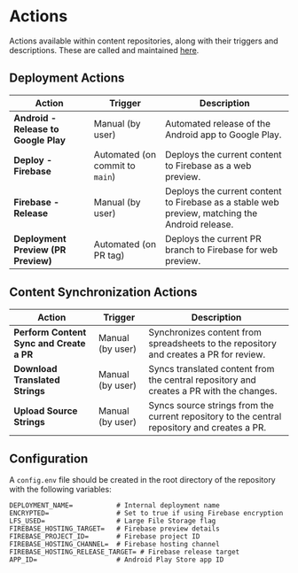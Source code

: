 # Actions

Actions available within content repositories, along with their triggers and descriptions. These are called and maintained [here](https://github.com/IDEMSInternational/open-app-builder-actions).

## Deployment Actions

| Action                                   | Trigger                | Description                                                                                  |
|-------------------------------------------|------------------------|----------------------------------------------------------------------------------------------|
| **Android - Release to Google Play**      | Manual (by user)       | Automated release of the Android app to Google Play.                                         |
| **Deploy - Firebase**                     | Automated (on commit to `main`) | Deploys the current content to Firebase as a web preview.                                    |
| **Firebase - Release**                    | Manual (by user)       | Deploys the current content to Firebase as a stable web preview, matching the Android release.|
| **Deployment Preview (PR Preview)**       | Automated (on PR tag)  | Deploys the current PR branch to Firebase for web preview.                                   |

## Content Synchronization Actions

| Action                                   | Trigger                | Description                                                                                  |
|-------------------------------------------|------------------------|----------------------------------------------------------------------------------------------|
| **Perform Content Sync and Create a PR**  | Manual (by user)       | Synchronizes content from spreadsheets to the repository and creates a PR for review.         |
| **Download Translated Strings**           | Manual (by user)       | Syncs translated content from the central repository and creates a PR with the changes.       |
| **Upload Source Strings**                 | Manual (by user)       | Syncs source strings from the current repository to the central repository and creates a PR.  |

## Configuration

A `config.env` file should be created in the root directory of the repository with the following variables:

```env
DEPLOYMENT_NAME=           # Internal deployment name
ENCRYPTED=                 # Set to true if using Firebase encryption
LFS_USED=                  # Large File Storage flag
FIREBASE_HOSTING_TARGET=   # Firebase preview details
FIREBASE_PROJECT_ID=       # Firebase project ID
FIREBASE_HOSTING_CHANNEL=  # Firebase hosting channel
FIREBASE_HOSTING_RELEASE_TARGET= # Firebase release target
APP_ID=                    # Android Play Store app ID
```
